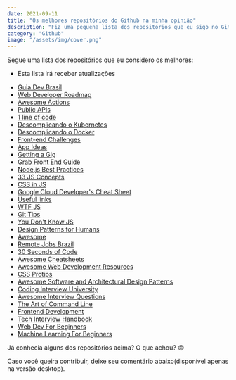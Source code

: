 ```yaml
---
date: 2021-09-11
title: "Os melhores repositórios do Github na minha opinião"
description: "Fiz uma pequena lista dos repositórios que eu sigo no Github"
category: "Github"
image: "/assets/img/cover.png"
---
```


Segue uma lista dos repositórios que eu considero os melhores:

* Esta lista irá receber atualizações

- <a href="https://github.com/arthurspk/guiadevbrasil" target="_blank" rel="noopener noreferrer">Guia Dev Brasil</a>
- <a href="https://github.com/kamranahmedse/developer-roadmap" target="_blank" rel="noopener noreferrer">Web Developer Roadmap</a>
- <a href="https://github.com/sdras/awesome-actions" target="_blank" rel="noopener noreferrer">Awesome Actions</a>
- <a href="https://github.com/public-apis/public-apis" target="_blank" rel="noopener noreferrer">Public APIs</a> 
- <a href="https://github.com/phuoc-ng/1loc" target="_blank" rel="noopener noreferrer">1 line of code</a> 
- <a href="https://github.com/badtuxx/DescomplicandoKubernetes" target="_blank" rel="noopener noreferrer">Descomplicando o Kubernetes</a> 
- <a href="https://github.com/badtuxx/DescomplicandoDocker" target="_blank" rel="noopener noreferrer">Descomplicando o Docker</a>
- <a href="https://github.com/felipefialho/frontend-challenges" target="_blank" rel="noopener noreferrer">Front-end Challenges</a>
- <a href="https://github.com/florinpop17/app-ideas" target="_blank" rel="noopener noreferrer">App Ideas</a> 
- <a href="https://github.com/cassidoo/getting-a-gig" target="_blank" rel="noopener noreferrer">Getting a Gig</a> 
- <a href="https://github.com/grab/front-end-guide" target="_blank" rel="noopener noreferrer">Grab Front End Guide</a>
- <a href="https://github.com/goldbergyoni/nodebestpractices" target="_blank" rel="noopener noreferrer">Node.js Best Practices</a> 
- <a href="https://github.com/tiagoboeing/33-js-concepts" target="_blank" rel="noopener noreferrer">33 JS Concepts</a>
- <a href="https://github.com/MicheleBertoli/css-in-js" target="_blank" rel="noopener noreferrer">CSS in JS</a>
- <a href="https://github.com/priyankavergadia/google-cloud-4-words" target="_blank" rel="noopener noreferrer">Google Cloud Developer's Cheat Sheet</a>
- <a href="https://github.com/gabrielcmarinho/links-uteis/blob/master/LINKS.md" target="_blank" rel="noopener noreferrer">Useful links</a>
- <a href="https://github.com/denysdovhan/wtfjs" target="_blank" rel="noopener noreferrer">WTF JS</a>
- <a href="https://github.com/git-tips/tips" target="_blank" rel="noopener noreferrer">Git Tips</a>
- <a href="https://github.com/getify/You-Dont-Know-JS" target="_blank" rel="noopener noreferrer">You Don't Know JS</a>
- <a href="https://github.com/kamranahmedse/design-patterns-for-humans" target="_blank" rel="noopener noreferrer">Design Patterns for Humans</a>
- <a href="https://github.com/sindresorhus/awesome" target="_blank" rel="noopener noreferrer">Awesome</a>
- <a href="https://github.com/lerrua/remote-jobs-brazil" target="_blank" rel="noopener noreferrer">Remote Jobs Brazil</a>
- <a href="https://github.com/30-seconds/30-seconds-of-code" target="_blank" rel="noopener noreferrer">30 Seconds of Code</a>
- <a href="https://github.com/LeCoupa/awesome-cheatsheets" target="_blank" rel="noopener noreferrer">Awesome Cheatsheets</a>
- <a href="https://github.com/markodenic/web-development-resources" target="_blank" rel="noopener noreferrer">Awesome Web Development Resources</a>
- <a href="https://github.com/AllThingsSmitty/css-protips" target="_blank" rel="noopener noreferrer">CSS Protips</a>
- <a href="https://github.com/DovAmir/awesome-design-patterns" target="_blank" rel="noopener noreferrer">Awesome Software and Architectural Design Patterns</a>
- <a href="https://github.com/jwasham/coding-interview-university" target="_blank" rel="noopener noreferrer">Coding Interview University</a>
- <a href="https://github.com/DopplerHQ/awesome-interview-questions" target="_blank" rel="noopener noreferrer">Awesome Interview Questions</a>
- <a href="https://github.com/jlevy/the-art-of-command-line" target="_blank" rel="noopener noreferrer">The Art of Command Line</a>
- <a href="https://github.com/dypsilon/frontend-dev-bookmarks" target="_blank" rel="noopener noreferrer">Frontend Development</a>
- <a href="https://github.com/yangshun/tech-interview-handbook" target="_blank" rel="noopener noreferrer">Tech Interview Handbook</a>
- <a href="https://github.com/microsoft/Web-Dev-For-Beginners" target="_blank" rel="noopener noreferrer">Web Dev For Beginners</a>
- <a href="https://github.com/microsoft/ML-For-Beginners" target="_blank" rel="noopener noreferrer">Machine Learning For Beginners</a>

Já conhecia alguns dos repositórios acima? O que achou? 😊

Caso você queira contribuir, deixe seu comentário abaixo(disponível apenas na versão desktop).
